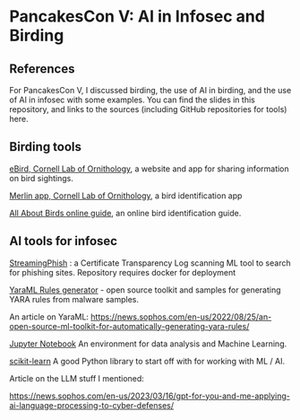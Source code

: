 # PancakesCon V: AI in Infosec and Birding
## References
For PancakesCon V, I discussed birding, the use of AI in birding, and the use of AI in infosec with some examples. You can find the slides in this repository, and links to the sources (including GitHub repositories for tools) here.

## Birding tools
[eBird, Cornell Lab of Ornithology](https://ebird.org/home), a website and app for sharing information on bird sightings.

[Merlin app, Cornell Lab of Ornithology](https://merlin.allaboutbirds.org/), a bird identification app 

[All About Birds online guide](https://allaboutbirds.org), an online bird identification guide.

## AI tools for infosec
[StreamingPhish](https://github.com/wesleyraptor/streamingphish) : a Certificate Transparency Log scanning ML tool to search for phishing sites. Repository requires docker for deployment

[YaraML Rules generator](https://github.com/sophos/yaraml_rules) - open source toolkit and samples for generating YARA rules from malware samples.

An article on YaraML: 
https://news.sophos.com/en-us/2022/08/25/an-open-source-ml-toolkit-for-automatically-generating-yara-rules/

[Jupyter Notebook](https://jupyter.org/install) An environment for data analysis and Machine Learning.

[scikit-learn](https://scikit-learn.org/stable/_) A good Python library to start off with for working with ML / AI.

Article on the LLM stuff I mentioned:

https://news.sophos.com/en-us/2023/03/16/gpt-for-you-and-me-applying-ai-language-processing-to-cyber-defenses/

